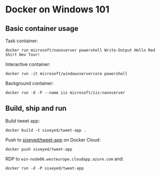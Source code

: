 
# Docker on Windows 101

## Basic container usage

Task container:

```
docker run microsoft/nanoserver powershell Write-Output Hello Red Shirt Dev Tour!
```

Interactive container:

```
docker run -it microsoft/windowsservercore powershell
```

Background container:

```
docker run -d -P --name iis microsoft/iis:nanoserver
```

## Build, ship and run

Build tweet app:

```
docker build -t sixeyed/tweet-app .
```

Push to [sixeyed/tweet-app](https://cloud.docker.com/swarm/sixeyed/repository/registry-1.docker.io/sixeyed/tweet-app/general) on Docker Cloud:

```
docker push sixeyed/tweet-app
```

RDP to `win-node00.westeurope.cloudapp.azure.com` and:

```
docker run -d -P sixeyed/tweet-app
```
